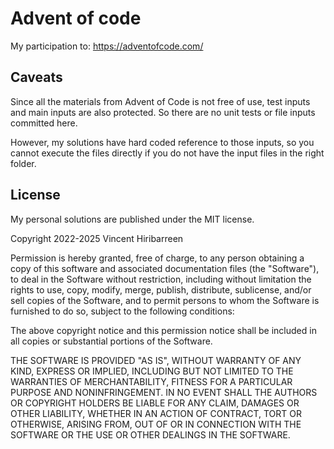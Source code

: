# Advent of code

My participation to: https://adventofcode.com/

## Caveats

Since all the materials from Advent of Code is not free of use, test inputs and
main inputs are also protected. So there are no unit tests or file inputs
committed here.

However, my solutions have hard coded reference to those inputs, so you cannot
execute the files directly if you do not have the input files in the right
folder.

## License

My personal solutions are published under the MIT license.

Copyright 2022-2025 Vincent Hiribarreen

Permission is hereby granted, free of charge, to any person obtaining a copy of
this software and associated documentation files (the "Software"), to deal in
the Software without restriction, including without limitation the rights to
use, copy, modify, merge, publish, distribute, sublicense, and/or sell copies of
the Software, and to permit persons to whom the Software is furnished to do so,
subject to the following conditions:

The above copyright notice and this permission notice shall be included in all
copies or substantial portions of the Software.

THE SOFTWARE IS PROVIDED "AS IS", WITHOUT WARRANTY OF ANY KIND, EXPRESS OR
IMPLIED, INCLUDING BUT NOT LIMITED TO THE WARRANTIES OF MERCHANTABILITY, FITNESS
FOR A PARTICULAR PURPOSE AND NONINFRINGEMENT. IN NO EVENT SHALL THE AUTHORS OR
COPYRIGHT HOLDERS BE LIABLE FOR ANY CLAIM, DAMAGES OR OTHER LIABILITY, WHETHER
IN AN ACTION OF CONTRACT, TORT OR OTHERWISE, ARISING FROM, OUT OF OR IN
CONNECTION WITH THE SOFTWARE OR THE USE OR OTHER DEALINGS IN THE SOFTWARE.